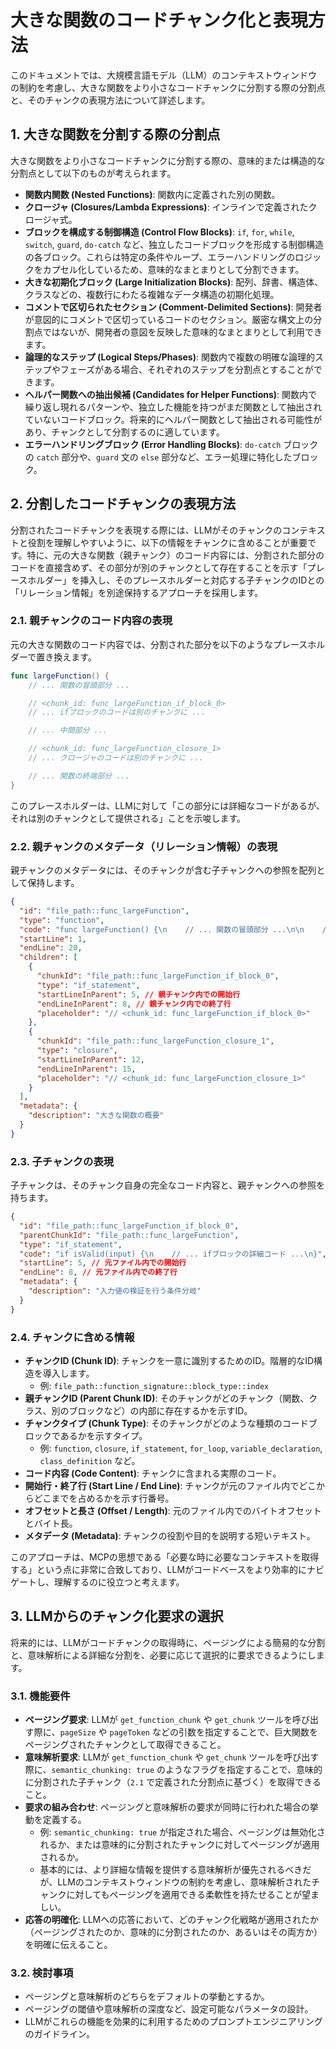 # 大きな関数のコードチャンク化と表現方法

このドキュメントでは、大規模言語モデル（LLM）のコンテキストウィンドウの制約を考慮し、大きな関数をより小さなコードチャンクに分割する際の分割点と、そのチャンクの表現方法について詳述します。

## 1. 大きな関数を分割する際の分割点

大きな関数をより小さなコードチャンクに分割する際の、意味的または構造的な分割点として以下のものが考えられます。

- **関数内関数 (Nested Functions)**: 関数内に定義された別の関数。
- **クロージャ (Closures/Lambda Expressions)**: インラインで定義されたクロージャ式。
- **ブロックを構成する制御構造 (Control Flow Blocks)**: `if`, `for`, `while`, `switch`, `guard`, `do-catch` など、独立したコードブロックを形成する制御構造の各ブロック。これらは特定の条件やループ、エラーハンドリングのロジックをカプセル化しているため、意味的なまとまりとして分割できます。
- **大きな初期化ブロック (Large Initialization Blocks)**: 配列、辞書、構造体、クラスなどの、複数行にわたる複雑なデータ構造の初期化処理。
- **コメントで区切られたセクション (Comment-Delimited Sections)**: 開発者が意図的にコメントで区切っているコードのセクション。厳密な構文上の分割点ではないが、開発者の意図を反映した意味的なまとまりとして利用できます。
- **論理的なステップ (Logical Steps/Phases)**: 関数内で複数の明確な論理的ステップやフェーズがある場合、それぞれのステップを分割点とすることができます。
- **ヘルパー関数への抽出候補 (Candidates for Helper Functions)**: 関数内で繰り返し現れるパターンや、独立した機能を持つがまだ関数として抽出されていないコードブロック。将来的にヘルパー関数として抽出される可能性があり、チャンクとして分割するのに適しています。
- **エラーハンドリングブロック (Error Handling Blocks)**: `do-catch` ブロックの `catch` 部分や、`guard` 文の `else` 部分など、エラー処理に特化したブロック。

## 2. 分割したコードチャンクの表現方法

分割されたコードチャンクを表現する際には、LLMがそのチャンクのコンテキストと役割を理解しやすいように、以下の情報をチャンクに含めることが重要です。特に、元の大きな関数（親チャンク）のコード内容には、分割された部分のコードを直接含めず、その部分が別のチャンクとして存在することを示す「プレースホルダー」を挿入し、そのプレースホルダーと対応する子チャンクのIDとの「リレーション情報」を別途保持するアプローチを採用します。

### 2.1. 親チャンクのコード内容の表現

元の大きな関数のコード内容では、分割された部分を以下のようなプレースホルダーで置き換えます。

```swift
func largeFunction() {
    // ... 関数の冒頭部分 ...

    // <chunk_id: func_largeFunction_if_block_0>
    // ... ifブロックのコードは別のチャンクに ...

    // ... 中間部分 ...

    // <chunk_id: func_largeFunction_closure_1>
    // ... クロージャのコードは別のチャンクに ...

    // ... 関数の終端部分 ...
}
```

このプレースホルダーは、LLMに対して「この部分には詳細なコードがあるが、それは別のチャンクとして提供される」ことを示唆します。

### 2.2. 親チャンクのメタデータ（リレーション情報）の表現

親チャンクのメタデータには、そのチャンクが含む子チャンクへの参照を配列として保持します。

```json
{
  "id": "file_path::func_largeFunction",
  "type": "function",
  "code": "func largeFunction() {\n    // ... 関数の冒頭部分 ...\n\n    // <chunk_id: func_largeFunction_if_block_0>\n\n    // ... 中間部分 ...\n\n    // <chunk_id: func_largeFunction_closure_1>\n\n    // ... 関数の終端部分 ...\n}",
  "startLine": 1,
  "endLine": 20,
  "children": [
    {
      "chunkId": "file_path::func_largeFunction_if_block_0",
      "type": "if_statement",
      "startLineInParent": 5, // 親チャンク内での開始行
      "endLineInParent": 8, // 親チャンク内での終了行
      "placeholder": "// <chunk_id: func_largeFunction_if_block_0>"
    },
    {
      "chunkId": "file_path::func_largeFunction_closure_1",
      "type": "closure",
      "startLineInParent": 12,
      "endLineInParent": 15,
      "placeholder": "// <chunk_id: func_largeFunction_closure_1>"
    }
  ],
  "metadata": {
    "description": "大きな関数の概要"
  }
}
```

### 2.3. 子チャンクの表現

子チャンクは、そのチャンク自身の完全なコード内容と、親チャンクへの参照を持ちます。

```json
{
  "id": "file_path::func_largeFunction_if_block_0",
  "parentChunkId": "file_path::func_largeFunction",
  "type": "if_statement",
  "code": "if isValid(input) {\n    // ... ifブロックの詳細コード ...\n}",
  "startLine": 5, // 元ファイル内での開始行
  "endLine": 8, // 元ファイル内での終了行
  "metadata": {
    "description": "入力値の検証を行う条件分岐"
  }
}
```

### 2.4. チャンクに含める情報

- **チャンクID (Chunk ID)**: チャンクを一意に識別するためのID。階層的なID構造を導入します。
  - 例: `file_path::function_signature::block_type::index`
- **親チャンクID (Parent Chunk ID)**: そのチャンクがどのチャンク（関数、クラス、別のブロックなど）の内部に存在するかを示すID。
- **チャンクタイプ (Chunk Type)**: そのチャンクがどのような種類のコードブロックであるかを示すタイプ。
  - 例: `function`, `closure`, `if_statement`, `for_loop`, `variable_declaration`, `class_definition` など。
- **コード内容 (Code Content)**: チャンクに含まれる実際のコード。
- **開始行・終了行 (Start Line / End Line)**: チャンクが元のファイル内でどこからどこまでを占めるかを示す行番号。
- **オフセットと長さ (Offset / Length)**: 元のファイル内でのバイトオフセットとバイト長。
- **メタデータ (Metadata)**: チャンクの役割や目的を説明する短いテキスト。

このアプローチは、MCPの思想である「必要な時に必要なコンテキストを取得する」という点に非常に合致しており、LLMがコードベースをより効率的にナビゲートし、理解するのに役立つと考えます。

## 3. LLMからのチャンク化要求の選択

将来的には、LLMがコードチャンクの取得時に、ページングによる簡易的な分割と、意味解析による詳細な分割を、必要に応じて選択的に要求できるようにします。

### 3.1. 機能要件

- **ページング要求**: LLMが `get_function_chunk` や `get_chunk` ツールを呼び出す際に、`pageSize` や `pageToken` などの引数を指定することで、巨大関数をページングされたチャンクとして取得できること。
- **意味解析要求**: LLMが `get_function_chunk` や `get_chunk` ツールを呼び出す際に、`semantic_chunking: true` のようなフラグを指定することで、意味的に分割された子チャンク（`2.1` で定義された分割点に基づく）を取得できること。
- **要求の組み合わせ**: ページングと意味解析の要求が同時に行われた場合の挙動を定義する。
  - 例: `semantic_chunking: true` が指定された場合、ページングは無効化されるか、または意味的に分割されたチャンクに対してページングが適用されるか。
  - 基本的には、より詳細な情報を提供する意味解析が優先されるべきだが、LLMのコンテキストウィンドウの制約を考慮し、意味解析されたチャンクに対してもページングを適用できる柔軟性を持たせることが望ましい。
- **応答の明確化**: LLMへの応答において、どのチャンク化戦略が適用されたか（ページングされたのか、意味的に分割されたのか、あるいはその両方か）を明確に伝えること。

### 3.2. 検討事項

- ページングと意味解析のどちらをデフォルトの挙動とするか。
- ページングの閾値や意味解析の深度など、設定可能なパラメータの設計。
- LLMがこれらの機能を効果的に利用するためのプロンプトエンジニアリングのガイドライン。